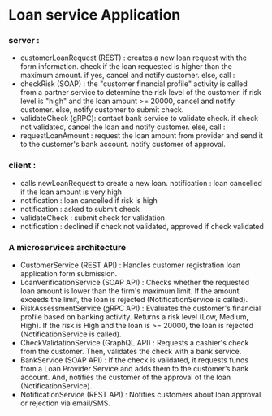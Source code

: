 # Loan service Application

### server : 
- customerLoanRequest (REST) : creates a new loan request with the form information. check if the loan requested is higher than the maximum amount. if yes, cancel and notify customer. else, call : 
- checkRisk (SOAP) : the "customer financial profile" activity is called from a partner service to determine the risk level of the customer. if risk level is "high" and the loan amount >= 20000, cancel and notify customer. else, notify customer to submit check.  
- validateCheck (gRPC): contact bank service to validate check. if check not validated, cancel the loan and notify customer. else, call : 
- requestLoanAmount : request the loan amount from provider and send it to the customer's bank account. notify customer of approval.


### client : 
- calls newLoanRequest to create a new loan. notification : loan cancelled if the loan amount is very high
- notification : loan cancelled if risk is high
- notification : asked to submit check
- validateCheck : submit check for validation
- notification : declined if check not validated, approved if check validated


### A microservices architecture

- CustomerService (REST API) : Handles customer registration loan application form submission.
- LoanVerificationService (SOAP API) : Checks whether the requested loan amount is lower than the firm's maximum limit. If the amount exceeds the limit, the loan is rejected (NotificationService is called).
- RiskAssessmentService (gRPC API) : Evaluates the customer's financial profile based on banking activity. Returns a risk level (Low, Medium, High). If the risk is High and the loan is >= 20000, the loan is rejected (NotificationService is called).
- CheckValidationService (GraphQL API) : Requests a cashier's check from the customer. Then, validates the check with a bank service. 
- BankService (SOAP API) : If the check is validated, it requests funds from a Loan Provider Service and adds them to the customer’s bank account. And, notifies the customer of the approval of the loan (NotificationService).
- NotificationService (REST API) : Notifies customers about loan approval or rejection via email/SMS.










